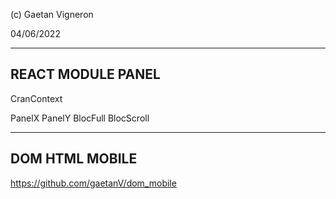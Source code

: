 (c) Gaetan Vigneron

04/06/2022

---

## REACT MODULE PANEL

CranContext

PanelX
PanelY
    BlocFull
    BlocScroll

---

## DOM HTML MOBILE

https://github.com/gaetanV/dom_mobile
